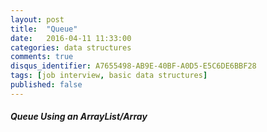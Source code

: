 ```yaml
---
layout: post
title:  "Queue"
date:   2016-04-11 11:33:00
categories: data structures
comments: true
disqus_identifier: A7655498-AB9E-40BF-A0D5-E5C6DE6BBF28
tags: [job interview, basic data structures]
published: false
---
```


##### Queue Using an ArrayList/Array
